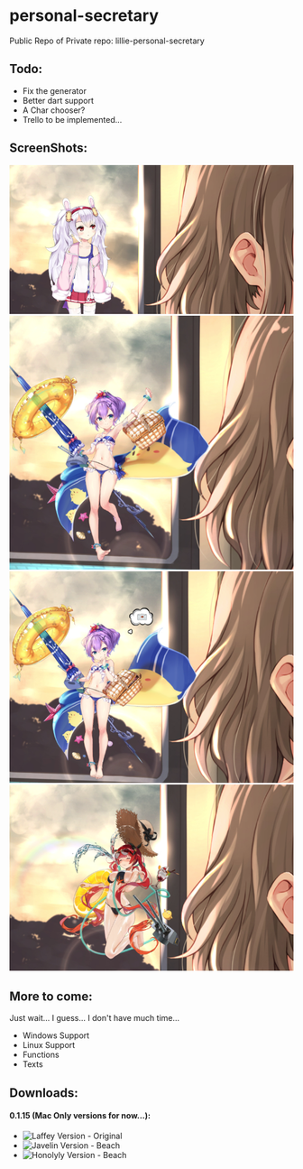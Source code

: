 # personal-secretary
Public Repo of Private repo: lillie-personal-secretary

## Todo:
- Fix the generator
- Better dart support
- A Char chooser?
- Trello to be implemented...

## ScreenShots:
![Laffey](https://raw.githubusercontent.com/Nebulino/personal-secretary/master/Screenshots/Screenshot.png)
![JavelinBeach-1](https://raw.githubusercontent.com/Nebulino/personal-secretary/master/Screenshots/Screenshot2.png)
![JavelinBeach-2](https://raw.githubusercontent.com/Nebulino/personal-secretary/master/Screenshots/Screenshot3.png)
![HonoluluBeach-1](https://raw.githubusercontent.com/Nebulino/personal-secretary/master/Screenshots/Screenshot4.png)

## More to come:
Just wait... I guess... I don't have much time...

- Windows Support
- Linux Support
- Functions
- Texts

## Downloads:
#### 0.1.15 (Mac Only versions for now...):
- ![Laffey Version - Original](https://github.com/Nebulino/personal-secretary/releases/tag/0.1.15-laf_orig)
- ![Javelin Version - Beach](https://github.com/Nebulino/personal-secretary/releases/tag/0.1.15-jav_beac)
- ![Honolyly Version - Beach](https://github.com/Nebulino/personal-secretary/releases/tag/0.1.15-hon_beac)
